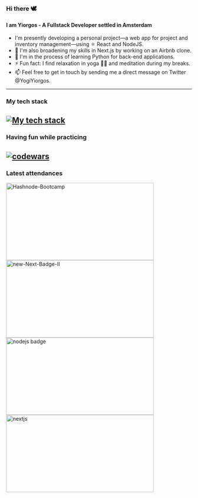 ### Hi there 🕊️

#### I am Yiorgos - A Fullstack Developer settled in Amsterdam

- I'm presently developing a personal project—a web app for project and inventory management—using ⚛️ React and NodeJS.
- 🌿 I'm also broadening my skills in Next.js by working on an Airbnb clone.
- 📖 I'm in the process of learning Python for back-end applications.
- ⚡ Fun fact: I find relaxation in yoga 🧘‍♂️ and meditation during my breaks.
- 📫 Feel free to get in touch by sending me a direct message on Twitter @YogiYiorgos.

---
### My tech stack
[![My tech stack](https://skills.thijs.gg/icons?i=js,react,python,bash,electron,vite,mongodb,nodejs,express,next,tailwind,typescript,linux,git,neovim)](https://skills.thijs.gg)
---
### Having fun while practicing
<a href="#"><img src="https://www.codewars.com/users/yogiyiorgos/badges/large" alt="codewars" border="0"></a>
---
### Latest attendances
<a href="#"><img src="https://i.ibb.co/g9CVgxH/Yogi-Yiorgos-s-ticket-to-Hashnode-Bootcamp.png" alt="Hashnode-Bootcamp" border="0" style="width:400px; height:210px"></a>
<a href="#"><img src="https://i.ibb.co/bzQQ8MB/new-Next-Badge-II.png" alt="new-Next-Badge-II" border="0" style="width:400px; height:210px"></a>
<a href="#"><img src="https://i.ibb.co/LC3L6Nf/nodejs-Badge.png" alt="nodejs badge" border="0" style="width:400px; height:210px;"></a>
<a href="#"><img src="https://i.ibb.co/4421fZt/nextjs.png" alt="nextjs" border="0" style="width:400px; height:210px;"></a>



